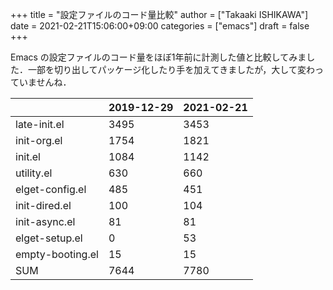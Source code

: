 +++
title = "設定ファイルのコード量比較"
author = ["Takaaki ISHIKAWA"]
date = 2021-02-21T15:06:00+09:00
categories = ["emacs"]
draft = false
+++

Emacs の設定ファイルのコード量をほぼ1年前に計測した値と比較してみました．一部を切り出してパッケージ化したり手を加えてきましたが，大して変わっていませんね．

|                  | 2019-12-29 | 2021-02-21 |
|------------------|------------|------------|
| late-init.el     | 3495       | 3453       |
| init-org.el      | 1754       | 1821       |
| init.el          | 1084       | 1142       |
| utility.el       | 630        | 660        |
| elget-config.el  | 485        | 451        |
| init-dired.el    | 100        | 104        |
| init-async.el    | 81         | 81         |
| elget-setup.el   | 0          | 53         |
| empty-booting.el | 15         | 15         |
| SUM              | 7644       | 7780       |
